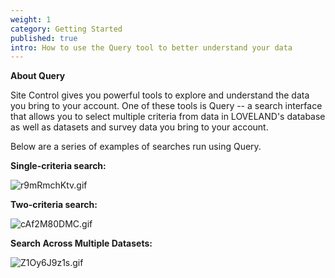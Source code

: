 ```yaml
---
weight: 1
category: Getting Started
published: true
intro: How to use the Query tool to better understand your data
---
```

**About Query**

Site Control gives you powerful tools to explore and understand the data you bring to your account. One of these tools is Query -- a search interface that allows you to select multiple criteria from data in LOVELAND's database as well as datasets and survey data you bring to your account.

Below are a series of examples of searches run using Query.

**Single-criteria search:**

![r9mRmchKtv.gif]({{site.baseurl}}/img/r9mRmchKtv.gif)

**Two-criteria search:**

![cAf2M80DMC.gif]({{site.baseurl}}/img/cAf2M80DMC.gif)

**Search Across Multiple Datasets:**

![Z1Oy6J9z1s.gif]({{site.baseurl}}/img/Z1Oy6J9z1s.gif)
